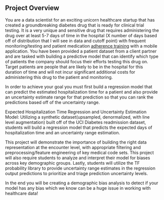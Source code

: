 ## Project Overview

You are a data scientist for an exciting unicorn healthcare startup that has created a 
groundbreaking diabetes drug that is ready for clinical trial testing. 
It is a very unique and sensitive drug that requires administering the drug over 
at least 5-7 days of time in the hospital
(X number of days based off of distribution that I will see in data and cutoff point) 
with frequent monitoring/testing and patient medication 
[adherence training](https://www.ncbi.nlm.nih.gov/pmc/articles/PMC3068890/) with a 
mobile application. You have been provided a patient dataset from a client partner and 
are tasked with building a predictive model that can identify which type of patients the 
company should focus their efforts testing this drug on. 
Target patients are people that are likely to be in the hospital for this duration 
of time and will not incur significant additional costs for administering this drug 
to the patient and monitoring.

In order to achieve your goal you must first build a regression model that can predict 
the estimated hospitalization time for a patient and also provide an uncertainty estimate 
range for that prediction so that you can rank the predictions based off of the uncertainty range.

Expected Hospitalization Time Regression and Uncertainty Estimation Model: 
Utilizing a synthetic dataset(upsampled, denormalized, with line level augmentation) 
built off of the UCI Diabetes readmission dataset, students will build a regression model 
that predicts the expected days of hospitalization time and an uncertainty range estimation.

This project will demonstrate the importance of building the right data representation 
at the encounter level, with appropriate filtering and preprocessing/feature engineering 
of key medical code sets. This project will also require students to analyze and interpret 
their model for biases across key demographic groups. 
Lastly, students will utilize the TF probability library to provide uncertainty range 
estimates in the regression output predictions to prioritize and triage prediction 
uncertainty levels.

In the end you will be creating a demographic bias analysis to detect if your model 
has any bias which we know can be a huge issue in working with healthcare data!
